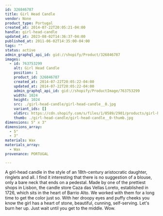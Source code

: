 ```yaml
---
id: 326846787
title: Girl Head Candle
vendor: None
product_type: Portugal
created_at: 2014-07-22T20:05:21-04:00
handle: girl-head-candle
updated_at: 2023-08-02T14:36:37-04:00
published_at: 2011-06-02T14:35:00-04:00
tags: ""
status: active
admin_graphql_api_id: gid://shopify/Product/326846787
images:
  - id: 763753299
    alt: Girl Head Candle
    position: 1
    product_id: 326846787
    created_at: 2014-07-22T20:05:22-04:00
    updated_at: 2014-07-22T20:05:22-04:00
    admin_graphql_api_id: gid://shopify/ProductImage/763753299
    width: 1024
    height: 1024
    src: ./girl-head-candle/girl-head-candle__0.jpg
    variant_ids: []
    oldSrc: https://cdn.shopify.com/s/files/1/0589/2901/products/girl-head-candle.jpeg?v=1406073922
    thumb: ./girl-head-candle/girl-head-candle__0-thumb.jpg
dimensions: 5" x 3"
dimensions_array:
  - 5"
  - 3"
materials: Wax
materials_array:
  - Wax
provenance: PORTUGAL

---
```


A girl-head candle in the style of an 18th-century aristocratic daughter, ringlets and all. I find it interesting that there is no suggestion of a blouse, only a bare neck that ends on a pedestal. Made by one of the prettiest shops in Lisbon, the candle store Caza das Vellas Loreto, established in 1726, which sits in the heart of Barrio Alto. We worked with them for a long time to get the color just so. With her droopy eyes and puffy cheeks you know the girl has a heart of stone, beautiful, cunning, self-serving. Let's burn her up. Just wait until you get to the middle. Wow.